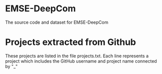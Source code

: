 # EMSE-DeepCom
The source code and dataset for EMSE-DeepCom

# Projects extracted from Github
These projects are listed in the file projects.txt. 
Each line represents a project which includes the GitHub username and project name connected by "_" 

